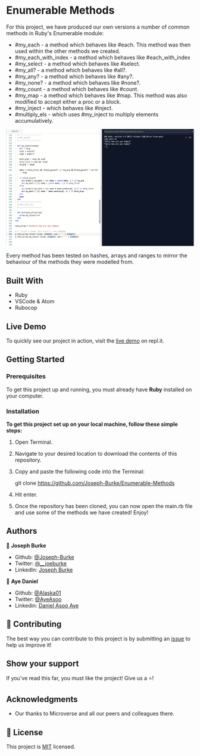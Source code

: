 # Enumerable Methods

For this project, we have produced our own versions a number of common methods in Ruby's Enumerable module: 

- #my_each - a method which behaves like #each. This method was then used within the other methods we created.
- #my_each_with_index - a method which behaves like #each_with_index
- #my_select - a method which behaves like #select.
- #my_all? - a method which behaves like #all?.
- #my_any? - a method which behaves like #any?.
- #my_none? - a method which behaves like #none?.
- #my_count - a method which behaves like #count.
- #my_map - a method which behaves like #map. This method was also modified to accept either a proc or a block.
- #my_inject - which behaves like #inject.
- #multiply_els - which uses #my_inject to multiply elements accumulatively.

![screenshot](assets/Enumerable-Methods-Screenshot.png)

Every method has been tested on hashes, arrays and ranges to mirror the behaviour of the methods they were modelled from.

## Built With
- Ruby
- VSCode & Atom
- Rubocop

## Live Demo

To quickly see our project in action, visit the [live demo](https://repl.it/@JosephBurke2/Enumerable-Methods#main.rb) on repl.it.

## Getting Started

### Prerequisites

To get this project up and running, you must already have **Ruby** installed on your computer.

### Installation

**To get this project set up on your local machine, follow these simple steps:**

1. Open Terminal.

2. Navigate to your desired location to download the contents of this repository.

3. Copy and paste the following code into the Terminal:

    git clone https://github.com/Joseph-Burke/Enumerable-Methods

4. Hit enter.

5. Once the repository has been cloned, you can now open the main.rb file and use some of the methods we have created! Enjoy!

## Authors

👤 **Joseph Burke**

- Github: [@Joseph-Burke](https://github.com/Joseph-Burke)
- Twitter: [@__joeburke](https://twitter.com/__joeburke)
- LinkedIn: [Joseph Burke](https://www.linkedin.com/in/joseph-burke-b7a8261a5)

👤 **Aye Daniel**

- Github: [@Alaska01](https://github.com/Alaska01)
- Twitter: [@AyeAsoo](https://twitter.com/AyeAsoo)
- Linkedin: [Daniel Asoo Aye](https://www.linkedin.com/in/daniel-asoo-aye-178500140/)

## 🤝 Contributing

The best way you can contribute to this project is by submitting an [issue](https://github.com/Joseph-Burke/Enumerable-Methods/issues) to help us improve it!

## Show your support

If you've read this far, you must like the project! Give us a ⭐️!

## Acknowledgments

- Our thanks to Microverse and all our peers and colleagues there.

## 📝 License

This project is [MIT](lic.url) licensed.
